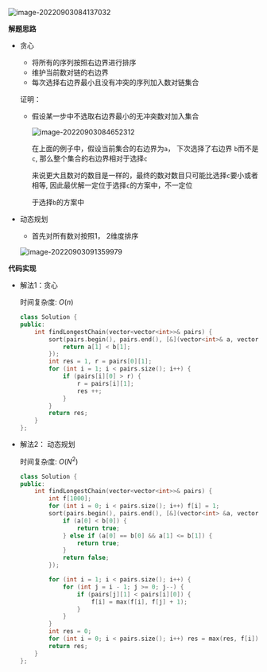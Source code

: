 ![image-20220903084137032](http://www.cdn.liver0377.xyz/typora/202209030841090.png)





**解题思路**

- 贪心

  - 将所有的序列按照右边界进行排序
  - 维护当前数对链的右边界
  - 每次选择右边界最小且没有冲突的序列加入数对链集合

  证明：

  - 假设某一步中不选取右边界最小的无冲突数对加入集合

    ![image-20220903084652312](http://www.cdn.liver0377.xyz/typora/202209030846344.png)

    在上面的例子中，假设当前集合的右边界为`a`， 下次选择了右边界 `b`而不是 `c`, 那么整个集合的右边界相对于选择`c`

    来说更大且数对的数目是一样的，最终的数对数目只可能比选择`c`要小或者相等, 因此最优解一定位于选择`c`的方案中，不一定位

    于选择`b`的方案中



- 动态规划

  - 首先对所有数对按照1， 2维度排序

  ![image-20220903091359979](http://www.cdn.liver0377.xyz/typora/202209030914043.png)

**代码实现**

- 解法1：贪心

  时间复杂度: $O(n)$

  ```cc
  class Solution {
  public:
      int findLongestChain(vector<vector<int>>& pairs) {
          sort(pairs.begin(), pairs.end(), [&](vector<int>& a, vector<int>& b){
              return a[1] < b[1];
          });
          int res = 1, r = pairs[0][1];
          for (int i = 1; i < pairs.size(); i++) {
              if (pairs[i][0] > r) {
                  r = pairs[i][1];
                  res ++;
              }
          }
          return res;
      }
  };
  ```



- 解法2： 动态规划

  时间复杂度: $O(N^2)$

  ```cc
  class Solution {
  public:
      int findLongestChain(vector<vector<int>>& pairs) {
          int f[1000];
          for (int i = 0; i < pairs.size(); i++) f[i] = 1;
          sort(pairs.begin(), pairs.end(), [&](vector<int> &a, vector<int> &b){
              if (a[0] < b[0]) {
                  return true;
              } else if (a[0] == b[0] && a[1] <= b[1]) {
                  return true;
              }
              return false;
          });
  
          for (int i = 1; i < pairs.size(); i++) {
              for (int j = i - 1; j >= 0; j--) {
                  if (pairs[j][1] < pairs[i][0]) {
                      f[i] = max(f[i], f[j] + 1);
                  }
              }
          }
          int res = 0;
          for (int i = 0; i < pairs.size(); i++) res = max(res, f[i]);
          return res;
      }
  };
  ```

  